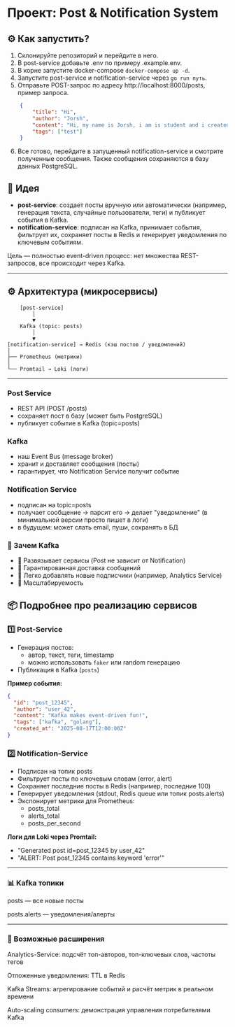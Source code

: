 # Проект: Post & Notification System

## ⚙️ Как запустить?
1. Склонируйте репозиторий и перейдите в него.
2. В post-service добавьте .env по примеру .example.env.
3. В корне запустите docker-compose `docker-compose up -d`.
4. Запустите post-service и notification-service через `go run путь`.
5. Отправьте POST-запрос по адресу http://localhost:8000/posts, пример запроса.
```json
	{
		"title": "Hi",
		"author": "Jorsh",
		"content": "Hi, my name is Jorsh, i am is student and i created this service. Are you stay?",
		"tags": ["test"]
	}
```
6. Все готово, перейдите в запущенный notification-service и смотрите полученные сообщения. Также сообщения сохраняются в базу данных PostgreSQL.

## 🎯 Идея
- **post-service**: создает посты вручную или автоматически (например, генерация текста, случайные пользователи, теги) и публикует события в Kafka.  
- **notification-service**: подписан на Kafka, принимает события, фильтрует их, сохраняет посты в Redis и генерирует уведомления по ключевым событиям.  

Цель — полностью event-driven процесс: нет множества REST-запросов, все происходит через Kafka.

---

## ⚙️ Архитектура (микросервисы)

```less
    [post-service]
        │
        ▼
    Kafka (topic: posts)
        │
        ▼
[notification-service] → Redis (кэш постов / уведомлений)
│
├── Prometheus (метрики)
│
└── Promtail → Loki (логи)
```

---

### Post Service
- REST API (POST /posts)
- сохраняет пост в базу (может быть PostgreSQL)
- публикует событие в Kafka (topic=posts)

### Kafka
- наш Event Bus (message broker)
- хранит и доставляет сообщения (посты)
- гарантирует, что Notification Service получит событие

### Notification Service
- подписан на topic=posts
- получает сообщение → парсит его → делает "уведомление" (в минимальной версии просто пишет в логи)
- в будущем: может слать email, пуши, сохранять в БД

### 📌 Зачем Kafka
- 🔹 Развязывает сервисы (Post не зависит от Notification)
- 🔹 Гарантированная доставка сообщений
- 🔹 Легко добавлять новые подписчики (например, Analytics Service)
- 🔹 Масштабируемость

## 📦 Подробнее про реализацию сервисов

### 1️⃣ Post-Service
- Генерация постов:
  - автор, текст, теги, timestamp
  - можно использовать `faker` или random генерацию  
- Публикация в Kafka (`posts`)  

**Пример события:**
```json
{
  "id": "post_12345",
  "author": "user_42",
  "content": "Kafka makes event-driven fun!",
  "tags": ["kafka", "golang"],
  "created_at": "2025-08-17T12:00:00Z"
}
```

### 2️⃣ Notification-Service
- Подписан на топик posts
- Фильтрует посты по ключевым словам (error, alert)
- Сохраняет последние посты в Redis (например, последние 100)
- Генерирует уведомления (stdout, Redis queue или топик posts.alerts)
- Экспонирует метрики для Prometheus:
    - posts_total
    - alerts_total
    - posts_per_second

**Логи для Loki через Promtail:**

- "Generated post id=post_12345 by user_42"
- "ALERT: Post post_12345 contains keyword 'error'"

---

### 📊 Kafka топики
posts — все новые посты

posts.alerts — уведомления/алерты

---

### 🚀 Возможные расширения
Analytics-Service: подсчёт топ-авторов, топ-ключевых слов, частоты тегов

Отложенные уведомления: TTL в Redis

Kafka Streams: агрегирование событий и расчёт метрик в реальном времени

Auto-scaling consumers: демонстрация управления потребителями Kafka
